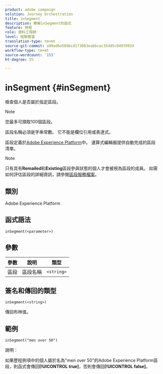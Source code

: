```yaml
---
product: adobe campaign
solution: Journey Orchestration
title: inSegment
description: 瞭解inSegment的函式
feature: 旅程
role: 資料工程師
level: 經驗豐富
translation-type: tm+mt
source-git-commit: a99ad6a589bcd1f3083eabbcac35dd5c0497093d
workflow-type: tm+mt
source-wordcount: '153'
ht-degree: 5%

---
```



# inSegment {#inSegment}

檢查個人是否屬於指定區段。

>[!NOTE]
>
>您最多可擷取100個區段。

區段名稱必須是字串常數。 它不能是欄位引用或表達式。

區段定義於[Adobe Experience Platform](https://platform.adobe.com/segment/overview)中。 運算式編輯器提供自動完成的區段清單。

>[!NOTE]
>
>只有具有&#x200B;**Remailed**&#x200B;和&#x200B;**Existing**&#x200B;區段參與狀態的個人才會被視為區段的成員。 如需如何評估區段的詳細資訊，請參閱[區段服務檔案](https://experienceleague.adobe.com/docs/experience-platform/segmentation/tutorials/evaluate-a-segment.html?lang=en#interpret-segment-results)。

## 類別

Adobe Experience Platform

## 函式語法

`inSegment(<parameter>)`

## 參數

| 參數 | 說明 | 類型 |
|--- |--- |--- |
| 區段 | 區段名稱 | `<string>` |

## 簽名和傳回的類型

`inSegment(<string>)`

傳回布林值。

## 範例

`inSegment("men over 50")`

說明：

如果歷程例項中的個人屬於名為&quot;men over 50&quot;的Adobe Experience Platform區段，則函式會傳回&#x200B;**[!UICONTROL true]**，否則會傳回&#x200B;**[!UICONTROL false]**。
